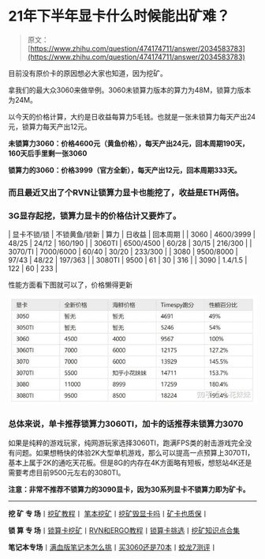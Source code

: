 <!--yml
category: 挖矿
date: 2022-06-26 00:00:00
-->

# 21年下半年显卡什么时候能出矿难？

> 原文：[https://www.zhihu.com/question/474174711/answer/2034583783](https://www.zhihu.com/question/474174711/answer/2034583783)

 目前没有原价卡的原因想必大家也知道，因为挖矿。

拿我们的最大众3060来做举例。3060未锁算力版本的算力为48M，锁算力版本为24M。

以今天的价格计算，大约是日收益每算力5毛钱。也就是一张未锁算力每天产出24元，锁算力每天产出12元。

**未锁算力3060：价格4600元（黄鱼价格），每天产出24元，回本周期190天，160天后手里剩一张3060**

**锁算力的3060：价格3999（官方全新），每天产出12元，回本周期333天。**

### 而且最近又出了个RVN让锁算力显卡也能挖了，收益是ETH两倍。

### 3G显存起挖，锁算力显卡的价格估计又要炸了。

[](https://zhuanlan.zhihu.com/p/398651881)

| 显卡不锁/锁 | 不锁黄鱼/锁新 | 算力 | 日收益 | 回本周期 |
| 3060 | 4600/3999 | 48/25 | 24/12 | 160/190 |
| 3060TI | 6500/4500 | 60/28 | 30/15 | 216/300 |
| 3070/TI | 7000/6000 | 60/40 | 30/20 | 233/300 |
| 3080 | 9500/8000 | 97/43 | 48/22 | 197/363 |
| 3080TI | 9500 | 61 | 30 | 316 |
| 3090 | 1.4/1.5 | 122 | 60 | 233 |

性能方面看下图就可以了，价格懒得更新

![](img/47a7ab387a36d99c44e0885acc2c3f7d.png)

### 总体来说，单卡推荐锁算力3060TI，加卡的话推荐未锁算力3070

如果是纯粹的游戏玩家，纯网游玩家选择3060TI，跑满FPS类的射击游戏完全没有问题。如果想畅快的体验2K大型单机游戏，那么可以提高一点预算上3070TI，基本上属于2K的通吃天花板。但是8G的内存在4K方面略有短板，想怒站4K还是需要考虑目前9500元左右的3080TI。

**注意：非常不推荐不锁算力的3090显卡，因为30系列显卡不锁算力即为矿卡。**

* * *

**挖 矿 专 场**丨[挖矿教程](https://zhuanlan.zhihu.com/p/355955385)丨 [笔本挖矿](https://zhuanlan.zhihu.com/p/360451565)丨[挖矿毁显卡吗](https://zhuanlan.zhihu.com/p/358944242)丨[矿卡也质保](https://zhuanlan.zhihu.com/p/386391253)丨

**锁 算 专 场**丨[锁算卡挖矿](https://zhuanlan.zhihu.com/p/398651881)丨[RVN和ERGO教程](https://zhuanlan.zhihu.com/p/402971584)丨[锁算卡挑选](https://zhuanlan.zhihu.com/p/374342633)丨[挖矿知识点合集](https://www.zhihu.com/question/461044682/answer/1994951468)

**笔记本专场**丨[满血版笔记本怎么挑](https://zhuanlan.zhihu.com/p/374748213)丨[买3060还是70本](https://www.zhihu.com/question/447817962/answer/1909204347)丨[蛟龙7测评](https://zhuanlan.zhihu.com/p/369226521)丨